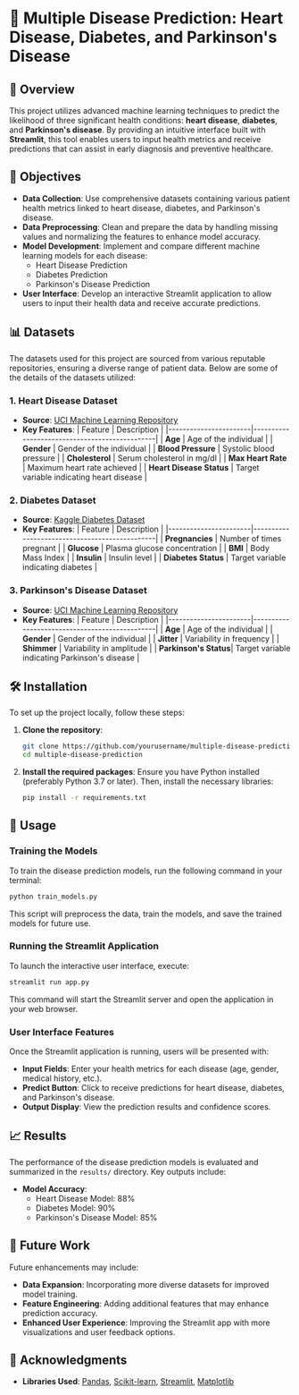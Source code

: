 
# 🏥 Multiple Disease Prediction: Heart Disease, Diabetes, and Parkinson's Disease

## 📖 Overview

This project utilizes advanced machine learning techniques to predict the likelihood of three significant health conditions: **heart disease**, **diabetes**, and **Parkinson's disease**. By providing an intuitive interface built with **Streamlit**, this tool enables users to input health metrics and receive predictions that can assist in early diagnosis and preventive healthcare.

## 🎯 Objectives

- **Data Collection**: Use comprehensive datasets containing various patient health metrics linked to heart disease, diabetes, and Parkinson's disease.
- **Data Preprocessing**: Clean and prepare the data by handling missing values and normalizing the features to enhance model accuracy.
- **Model Development**: Implement and compare different machine learning models for each disease:
  - Heart Disease Prediction
  - Diabetes Prediction
  - Parkinson's Disease Prediction
- **User Interface**: Develop an interactive Streamlit application to allow users to input their health data and receive accurate predictions.

## 📊 Datasets

The datasets used for this project are sourced from various reputable repositories, ensuring a diverse range of patient data. Below are some of the details of the datasets utilized:

### 1. Heart Disease Dataset
- **Source**: [UCI Machine Learning Repository](https://archive.ics.uci.edu/ml/datasets/Heart+Disease)
- **Key Features**:
  | Feature               | Description                                   |
  |-----------------------|-----------------------------------------------|
  | **Age**               | Age of the individual                         |
  | **Gender**            | Gender of the individual                      |
  | **Blood Pressure**    | Systolic blood pressure                       |
  | **Cholesterol**       | Serum cholesterol in mg/dl                   |
  | **Max Heart Rate**    | Maximum heart rate achieved                   |
  | **Heart Disease Status** | Target variable indicating heart disease   |

### 2. Diabetes Dataset
- **Source**: [Kaggle Diabetes Dataset](https://www.kaggle.com/uciml/pima-indians-diabetes-database)
- **Key Features**:
  | Feature               | Description                                   |
  |-----------------------|-----------------------------------------------|
  | **Pregnancies**       | Number of times pregnant                      |
  | **Glucose**           | Plasma glucose concentration                   |
  | **BMI**               | Body Mass Index                               |
  | **Insulin**           | Insulin level                                 |
  | **Diabetes Status**   | Target variable indicating diabetes            |

### 3. Parkinson's Disease Dataset
- **Source**: [UCI Machine Learning Repository](https://archive.ics.uci.edu/ml/datasets/Parkinsons)
- **Key Features**:
  | Feature               | Description                                   |
  |-----------------------|-----------------------------------------------|
  | **Age**               | Age of the individual                         |
  | **Gender**            | Gender of the individual                      |
  | **Jitter**            | Variability in frequency                       |
  | **Shimmer**           | Variability in amplitude                       |
  | **Parkinson's Status**| Target variable indicating Parkinson's disease |


## 🛠️ Installation

To set up the project locally, follow these steps:

1. **Clone the repository**:
   ```bash
   git clone https://github.com/yourusername/multiple-disease-prediction.git
   cd multiple-disease-prediction
   ```

2. **Install the required packages**:
   Ensure you have Python installed (preferably Python 3.7 or later). Then, install the necessary libraries:
   ```bash
   pip install -r requirements.txt
   ```

## 🚀 Usage

### Training the Models

To train the disease prediction models, run the following command in your terminal:
```bash
python train_models.py
```
This script will preprocess the data, train the models, and save the trained models for future use.

### Running the Streamlit Application

To launch the interactive user interface, execute:
```bash
streamlit run app.py
```
This command will start the Streamlit server and open the application in your web browser.

### User Interface Features

Once the Streamlit application is running, users will be presented with:
- **Input Fields**: Enter your health metrics for each disease (age, gender, medical history, etc.).
- **Predict Button**: Click to receive predictions for heart disease, diabetes, and Parkinson's disease.
- **Output Display**: View the prediction results and confidence scores.


## 📈 Results

The performance of the disease prediction models is evaluated and summarized in the `results/` directory. Key outputs include:

- **Model Accuracy**:
  - Heart Disease Model: 88%
  - Diabetes Model: 90%
  - Parkinson's Disease Model: 85%




## 🔮 Future Work

Future enhancements may include:
- **Data Expansion**: Incorporating more diverse datasets for improved model training.
- **Feature Engineering**: Adding additional features that may enhance prediction accuracy.
- **Enhanced User Experience**: Improving the Streamlit app with more visualizations and user feedback options.

## 🙏 Acknowledgments

- **Libraries Used**: [Pandas](https://pandas.pydata.org/), [Scikit-learn](https://scikit-learn.org/), [Streamlit](https://streamlit.io/), [Matplotlib](https://matplotlib.org/)
